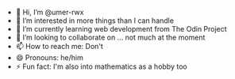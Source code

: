 - 👋 Hi, I’m @umer-rwx
- 👀 I’m interested in more things than I can handle
- 🌱 I’m currently learning web development from The Odin Project
- 💞️ I’m looking to collaborate on ... not much at the moment
- 📫 How to reach me: Don't
- 😄 Pronouns: he/him
- ⚡ Fun fact: I'm also into mathematics as a hobby too

<!---
umer-rwx/umer-rwx is a ✨ special ✨ repository because its `README.md` (this file) appears on your GitHub profile.
You can click the Preview link to take a look at your changes.
--->
